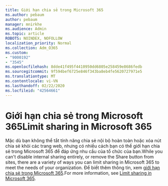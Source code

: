 ```yaml
---
title: Giới hạn chia sẻ trong Microsoft 365
ms.author: pebaum
author: pebaum
manager: mnirkhe
ms.audience: Admin
ms.topic: article
ROBOTS: NOINDEX, NOFOLLOW
localization_priority: Normal
ms.collection: Adm_O365
ms.custom:
- "9000192"
- "3545"
ms.openlocfilehash: 8dde41f495f4410950dd6805e258459e8686fedb
ms.sourcegitcommit: 9f594bef6725e846f343ba8eb4fe5620727971e5
ms.translationtype: MT
ms.contentlocale: vi-VN
ms.lasthandoff: 02/22/2020
ms.locfileid: "42564661"
---
```

# <a name="limit-sharing-in-microsoft-365"></a><span data-ttu-id="84958-102">Giới hạn chia sẻ trong Microsoft 365</span><span class="sxs-lookup"><span data-stu-id="84958-102">Limit sharing in Microsoft 365</span></span>

<span data-ttu-id="84958-103">Mặc dù bạn không thể tắt tính năng chia sẻ nội bộ hoàn toàn hoặc xóa nút chia sẻ khỏi các trang web, nhưng có nhiều cách bạn có thể giới hạn chia sẻ trong Microsoft 365 để đáp ứng nhu cầu của tổ chức của bạn.</span><span class="sxs-lookup"><span data-stu-id="84958-103">While you can't disable internal sharing entirely, or remove the Share button from sites, there are a variety of ways you can limit sharing in Microsoft 365 to meet the needs of your organization.</span></span> <span data-ttu-id="84958-104">Để biết thêm thông tin, xem [giới hạn chia sẻ trong Microsoft 365](https://docs.microsoft.com/Office365/Enterprise/microsoft-365-limit-sharing).</span><span class="sxs-lookup"><span data-stu-id="84958-104">For more information, see [Limit sharing in Microsoft 365](https://docs.microsoft.com/Office365/Enterprise/microsoft-365-limit-sharing).</span></span>
